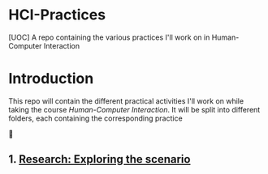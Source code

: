 # HCI-Practices

[UOC] A repo containing the various practices I'll work on in Human-Computer Interaction

# Introduction

This repo will contain the different practical activities I'll work on while taking the course *Human-Computer Interaction*. It will be split into different folders, each containing the corresponding practice

:construction:

## 1. [Research: Exploring the scenario]()
